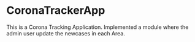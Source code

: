 # CoronaTrackerApp
This is a Corona Tracking Application. Implemented a module where the admin user update the newcases in each Area.
